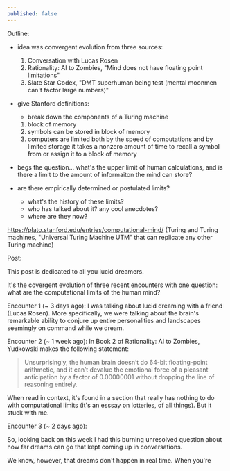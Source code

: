 ```yaml
---
published: false
---
```

Outline:

- idea was convergent evolution from three sources:
	1. Conversation with Lucas Rosen
    2. Rationality: AI to Zombies, "Mind does not have floating point limitations"
    3. Slate Star Codex, "DMT superhuman being test (mental moonmen can't factor large numbers)"
- give Stanford definitions:
	- break down the components of a Turing machine
    1. block of memory
    2. symbols can be stored in block of memory
    3. computers are limited both by the speed of computations and by limited storage
    	it takes a nonzero amount of time to recall a symbol from or assign it to a block of memory
    
- begs the question... what's the upper limit of human calculations, and is there a limit to the amount of informaiton the mind can store?

- are there empirically determined or postulated limits?
	- what's the history of these limits?
    - who has talked about it? any cool anecdotes?
    - where are they now?
    
https://plato.stanford.edu/entries/computational-mind/
(Turing and Turing machines, "Universal Turing Machine UTM" that can replicate any other Turing machine)

Post:

This post is dedicated to all you lucid dreamers.

It's the covergent evolution of three recent encounters with one question: what are the computational limits of the human mind?

Encounter 1 (~ 3 days ago): I was talking about lucid dreaming with a friend (Lucas Rosen). More specifically, we were talking about the brain's remarkable ability to conjure up entire personalities and landscapes seemingly on command while we dream. 

Encounter 2 (~ 1 week ago): In Book 2 of Rationality: AI to Zombies, Yudkowski makes the following statement:

> Unsurprisingly, the human brain doesn’t do 64-bit floating-point arithmetic, and it can’t devalue the emotional force of a pleasant anticipation by a factor of 0.00000001 without dropping the line of reasoning entirely.

When read in context, it's found in a section that really has nothing to do with computational limits (it's an esssay on lotteries, of all things). But it stuck with me.

Encounter 3 (~ 2 days ago):

So, looking back on this week I had this burning unresolved question about how far dreams can go that kept coming up in conversations. 



We know, however, that dreams don't happen in real time. When you're 